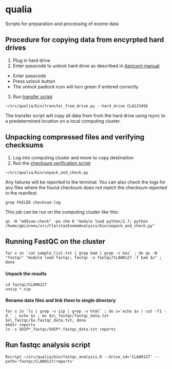 # qualia
Scripts for preparation and processing of exome data

## Procedure for copying data from encyrpted hard drives

1. Plug in hard drive
2. Enter passcode to unlock hard drive as described in [Apricorn manual](http://www.apricorn.com/pdf_product_manuals/Aegis_Padlock_Manual.pdf)
  * Enter passcode
  * Press unlock button
  * The *unlock* padlock icon will turn green if entered correctly
3. Run [transfer script](./bin/transfer_from_drive.py)

```
~/src/qualia/bin/transfer_from_drive.py --hard_drive CLA123456
```

  The transfer script will copy all data from from the hard drive using rsync to a predetermined location on a local computing cluster.
  
## Unpacking compressed files and verifying checksums

1. Log into computing cluster and move to copy destination
2. Run the [checksum verification script](./bin/unpack_and_check.py)

```
~/src/qualia/bin/unpack_and_check.py
```

Any failures will be reported to the terminal.  You can also check the logs for any files where the found checksum does not match the checksum reported in the manifest
  
```
grep FAILED checksum.log
```

This job can be run on the computing cluster like this:
```
qs -N "md5sum-check" -pe shm 8 "module load python/2.7; python /home/gmcinnes/src/ClaritasExomeAnalysis/bin/unpack_and_check.py"
```

## Running FastQC on the cluster
```
for x in `cat sample_list.txt | grep bam | grep -v bai` ; do qs -N "fastqc" "module load fastqc; fastqc -o fastqc/CLA00127 -f bam $x" ; done
```

#### Unpack the results
```
cd fastqc/CLA00127
unzip *.zip
```

#### Rename data files and link them to single directory
```
for x in `ls | grep -v zip | grep -v html` ; do s=`echo $x | cut -f1 -d_` ; echo $s ; mv $x\_fastqc/fastqc_data.txt $x\_fastqc/$x.fastqc_data.txt; done
mkdir reports
ln -s SHIP*_fastqc/SHIP*.fastqc_data.txt reports
```

## Run fastqc analysis script
```
Rscript ~/src/qualia/bin/fastqc_analysis.R --drive_id='CLA00127' --path='fastqc/CLA00127/reports'
```

